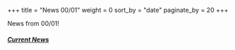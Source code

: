 +++
title = "News 00/01"
weight = 0
sort_by = "date"
paginate_by = 20
+++

News from 00/01!

##### [<i class="bi bi-bell-fill"></i> Current News](@/news/_index.md)
